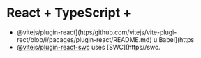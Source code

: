 # React + TypeScript + 

- @vitejs/plugin-react](htps/github.com/vitejs/vite-plugi-rect/blob/i/pacages/plugin-react/README.md) u Babel](https
- [@vitejs/plugin-react-swc](https://github.com/vitejs/vite-plugin-react-swc) uses [SWC](https//swc.

